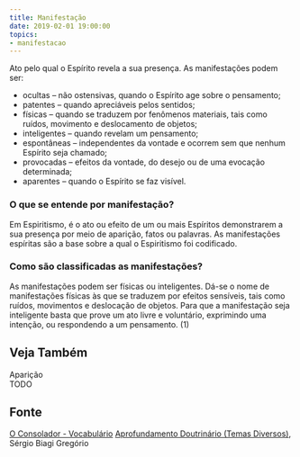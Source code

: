 ```yaml
---
title: Manifestação
date: 2019-02-01 19:00:00
topics:
- manifestacao
---
```


Ato pelo qual o Espírito revela a sua presença. As manifestações podem ser:
* ocultas – não ostensivas, quando o Espírito age sobre o pensamento; 
* patentes – quando apreciáveis pelos sentidos; 
* físicas – quando se traduzem por fenômenos materiais, tais como ruídos, movimento e deslocamento de objetos; 
* inteligentes – quando revelam um pensamento; 
* espontâneas – independentes da vontade e ocorrem sem que nenhum Espírito seja chamado; 
* provocadas – efeitos da vontade, do desejo ou de uma evocação determinada; 
* aparentes – quando o Espírito se faz visível.

### O que se entende por manifestação?
Em Espiritismo, é o ato ou efeito de um ou mais Espíritos demonstrarem a
sua presença por meio de aparição, fatos ou palavras. As manifestações
espíritas são a base sobre a qual o Espiritismo foi codificado.

### Como são classificadas as manifestações?
As manifestações podem ser físicas ou inteligentes. Dá-se o nome de
manifestações físicas às que se traduzem por efeitos sensíveis, tais
como ruídos, movimentos e deslocação de objetos. Para que a manifestação
seja inteligente basta que prove um ato livre e voluntário, exprimindo
uma intenção, ou respondendo a um pensamento. (1)

## Veja Também
Aparição  
TODO

## Fonte
[O Consolador - Vocabulário](http://www.oconsolador.com.br/linkfixo/vocabulario/principal.html)
[Aprofundamento Doutrinário (Temas Diversos)](https://sites.google.com/view/aprofundamentodoutrinario/manifestação-e-revelação), Sérgio Biagi Gregório



